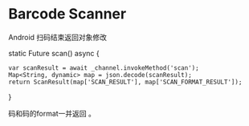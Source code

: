 # Barcode Scanner
Android 扫码结束返回对象修改

static Future<ScanResult> scan() async {

    var scanResult = await _channel.invokeMethod('scan');
    Map<String, dynamic> map = json.decode(scanResult);
    return ScanResult(map['SCAN_RESULT'], map['SCAN_FORMAT_RESULT']);
  }
  
  
  码和码的format一并返回 。
